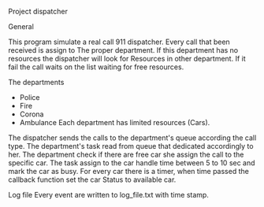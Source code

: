 Project dispatcher

General

This program simulate a real call 911 dispatcher. Every call that been received is assign to 
The proper department. If this department has no resources the dispatcher will look for 
Resources in other department. If it fail the call waits on the list waiting for free resources. 

The departments

- Police 
- Fire
- Corona
- Ambulance
Each department has limited resources (Cars).

The dispatcher sends the calls to the department's queue according the call type.
The department's task read from queue that dedicated accordingly to her. 
The department check if there are free car she assign the call to the specific car.
The task assign to the car handle time between 5 to 10 sec and mark the car as busy.
For every car there is a timer, when time passed the callback function set the car 
Status to available car.

Log file
 Every event are written to log_file.txt with time stamp.





